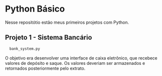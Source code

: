 # Python Básico

Nesse repositótio estão meus primeiros projetos com Python.

## Projeto 1 - Sistema Bancário

```bash
  bank_system.py
```
    
O objetivo era desenvolver uma interface de caixa eletrônico, que recebece valores de depósito e saque. Os valores deveriam ser armazenados e retornados posteriormente pelo extrato.
